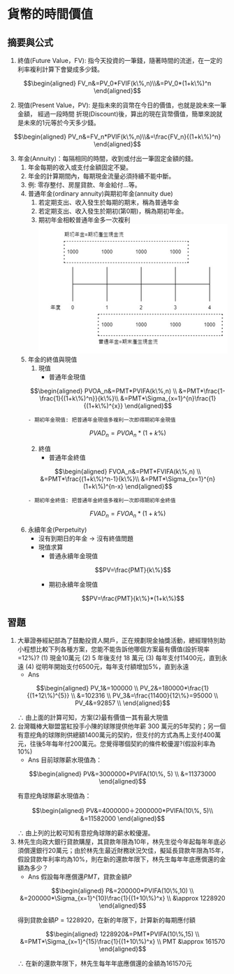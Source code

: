 # 貨幣的時間價值

## 摘要與公式

1. 終值(Future Value，FV): 指今天投資的一筆錢，隨著時間的流逝，在一定的利率複利計算下會變成多少錢。

```math
\begin{aligned}
	FV_n&=PV_0*FVIF(k\%,n)\\&=PV_0*(1+k\%)^n
\end{aligned}
```

2. 現值(Present Value，PV): 是指未來的貨幣在今日的價值，也就是說未來一筆金額，
經過一段時間 折現(Discount)後，算出的現在貨幣價值，簡單來說就是未來的1元等於今天多少錢。

```math
\begin{aligned}
	PV_n&=FV_n*PVIF(k\%,n)\\&=\frac{FV_n}{(1+k\%)^n}
\end{aligned}
```

3. 年金(Annuity)：每隔相同的時間，收到或付出一筆固定金額的錢。
   1. 年金每期的收入或支付金額固定不變。
   2. 年金的計算期間內，每期現金流量必須持續不能中斷。
   3. 例: 零存整付、房屋貸款、年金給付…等。
   4. 普通年金(ordinary annuity)與期初年金(annuity due)
      1. 若定期支出、收入發生於每期的期末，稱為普通年金
      2. 若定期支出、收入發生於期初(第0期)，稱為期初年金。
      3. 期初年金相較普通年金多一次複利
      ![](./ordinaryAnnuity_annuityDue.jpg)
   5. 年金的終值與現值
      1. 現值
         - 普通年金現值
		```math 
		\begin{aligned}
			PVOA_n&=PMT*PVIFA(k\%,n) \\
			      &=PMT*\frac{1-\frac{1}{(1+k\%)^n}}{k\%}\\
			      &=PMT*\Sigma_{x=1}^{n}\frac{1}{(1+k\%)^{x}}
		\end{aligned}
		```
		  - 期初年金現值: 把普通年金現值多複利一次即得期初年金現值
		```math
		PVAD_n=PVOA_n*(1+k\%)
		```
      2. 終值
	     - 普通年金終值
		```math 
		\begin{aligned}
			FVOA_n&=PMT*FVIFA(k\%,n) \\
			      &=PMT*\frac{(1+k\%)^n-1}{k\%}\\
			      &=PMT*\Sigma_{x=1}^{n}(1+k\%)^{n-x}
		\end{aligned}
		```
		  - 期初年金終值: 把普通年金終值多複利一次即得期初年金終值
		```math
		FVAD_n=FVOA_n*(1+k\%)
		```
	6. 永續年金(Perpetuity)
		 - 沒有到期日的年金 $\rightarrow$ 沒有終值問題
		 - 現值求算
    		 - 普通永續年金現值
			```math
			PV=\frac{PMT}{k\%}
			```
    		 - 期初永續年金現值
			```math
			PV=\frac{PMT}{k\%}*(1+k\%)
			```

## 習題
1. 大華證券經紀部為了鼓勵投資人開戶，正在規劃現金抽獎活動，總經理特別助 小程想比較下列各種方案，您能不能告訴他哪個方案最有價值(設折現率=12%)?
(1) 現金10萬元
(2) 5 年後支付 18 萬元
(3) 每年支付11400元，直到永遠
(4) 從明年開始支付6500元，每年支付額增加5%，直到永遠
	- Ans
	```math
	\begin{aligned}
		PV_1&=100000 \\
		PV_2&=180000*\frac{1}{(1+12\%)^{5}} \\
	        &=102316 \\
		PV_3&=\frac{11400}{12\%}=95000 \\
		PV_4&=92857 \\
	\end{aligned}
	```
   	$\therefore$ 由上面的計算可知，方案(2)最有價值一其有最大現值
2. 台灣職棒大聯盟當紅投手小陳的球隊提供他年薪 300 萬元的5年契約；另一個有意挖角的球隊則供總額1400萬元的契約，但支付的方式為馬上支付400萬元，往後5年每年付200萬元。您覺得哪個契約的條件較優渥?(假設利率為10%)
   - Ans
	目前球隊薪水現值為：
	```math
	\begin{aligned}
		PV&=3000000*PVIFA(10\%, 5) \\
		&=11373000
	\end{aligned}
	```
	有意挖角球隊薪水現值為：
	```math
	\begin{aligned}
		PV&=4000000＋2000000*PVIFA(10\%, 5)\\
		&=11582000
	\end{aligned}
	```
   	$\therefore$ 由上列的比較可知有意挖角球隊的薪水較優渥。
3. 林先生向政大銀行貸款購屋，其貸款年限為10年，林先生從今年起每年年底必須償還銀行20萬元；由於林先生最近財務狀況欠佳，擬延長貸款年限為15年，假設貸款年利率均為10%，則在新的還款年限下，林先生每年年底應償還的金額為多少？
	- Ans
	假設每年應償還$PMT$，貸款金額$P$
	```math
	\begin{aligned}
		P&=200000*PVIFA(10\%,10) \\
		 &=200000*\Sigma_{x=1}^{10}\frac{1}{(1+10\%)^x} \\
		 &\approx 1228920
	\end{aligned}
	```
	得到貸款金額$P=1228920$，在新的年限下，計算新的每期應付額
	```math
	\begin{aligned}
	 	1228920&=PMT*PVIFA(10\%,15) \\
	 	       &=PMT*\Sigma_{x=1}^{15}\frac{1}{(1+10\%)^x} \\
	 	   PMT &\approx 161570
	\end{aligned}
	```
	$\therefore$ 在新的還款年限下，林先生每年年底應償還的金額為161570元